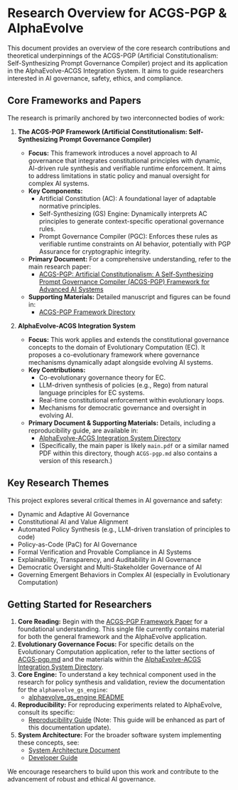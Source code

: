 # Research Overview for ACGS-PGP & AlphaEvolve

This document provides an overview of the core research contributions and theoretical underpinnings of the ACGS-PGP (Artificial Constitutionalism: Self-Synthesizing Prompt Governance Compiler) project and its application in the AlphaEvolve-ACGS Integration System. It aims to guide researchers interested in AI governance, safety, ethics, and compliance.

## Core Frameworks and Papers

The research is primarily anchored by two interconnected bodies of work:

1.  **The ACGS-PGP Framework (Artificial Constitutionalism: Self-Synthesizing Prompt Governance Compiler)**
    *   **Focus:** This framework introduces a novel approach to AI governance that integrates constitutional principles with dynamic, AI-driven rule synthesis and verifiable runtime enforcement. It aims to address limitations in static policy and manual oversight for complex AI systems.
    *   **Key Components:**
        *   Artificial Constitution (AC): A foundational layer of adaptable normative principles.
        *   Self-Synthesizing (GS) Engine: Dynamically interprets AC principles to generate context-specific operational governance rules.
        *   Prompt Governance Compiler (PGC): Enforces these rules as verifiable runtime constraints on AI behavior, potentially with PGP Assurance for cryptographic integrity.
    *   **Primary Document:** For a comprehensive understanding, refer to the main research paper:
        *   [ACGS-PGP: Artificial Constitutionalism: A Self-Synthesizing Prompt Governance Compiler (ACGS-PGP) Framework for Advanced AI Systems](../ACGS-pgp.md)
    *   **Supporting Materials:** Detailed manuscript and figures can be found in:
        *   [ACGS-PGP Framework Directory](../ACGS-PGP_Framework/)

2.  **AlphaEvolve-ACGS Integration System**
    *   **Focus:** This work applies and extends the constitutional governance concepts to the domain of Evolutionary Computation (EC). It proposes a co-evolutionary framework where governance mechanisms dynamically adapt alongside evolving AI systems.
    *   **Key Contributions:**
        *   Co-evolutionary governance theory for EC.
        *   LLM-driven synthesis of policies (e.g., Rego) from natural language principles for EC systems.
        *   Real-time constitutional enforcement within evolutionary loops.
        *   Mechanisms for democratic governance and oversight in evolving AI.
    *   **Primary Document & Supporting Materials:** Details, including a reproducibility guide, are available in:
        *   [AlphaEvolve-ACGS Integration System Directory](../AlphaEvolve-ACGS_Integration_System/)
        *   (Specifically, the main paper is likely `main.pdf` or a similar named PDF within this directory, though `ACGS-pgp.md` also contains a version of this research.)

## Key Research Themes

This project explores several critical themes in AI governance and safety:
*   Dynamic and Adaptive AI Governance
*   Constitutional AI and Value Alignment
*   Automated Policy Synthesis (e.g., LLM-driven translation of principles to code)
*   Policy-as-Code (PaC) for AI Governance
*   Formal Verification and Provable Compliance in AI Systems
*   Explainability, Transparency, and Auditability in AI Governance
*   Democratic Oversight and Multi-Stakeholder Governance of AI
*   Governing Emergent Behaviors in Complex AI (especially in Evolutionary Computation)

## Getting Started for Researchers

1.  **Core Reading:** Begin with the [ACGS-PGP Framework Paper](../ACGS-pgp.md) for a foundational understanding. This single file currently contains material for both the general framework and the AlphaEvolve application.
2.  **Evolutionary Governance Focus:** For specific details on the Evolutionary Computation application, refer to the latter sections of [ACGS-pgp.md](../ACGS-pgp.md) and the materials within the [AlphaEvolve-ACGS Integration System Directory](../AlphaEvolve-ACGS_Integration_System/).
3.  **Core Engine:** To understand a key technical component used in the research for policy synthesis and validation, review the documentation for the `alphaevolve_gs_engine`:
    *   [alphaevolve_gs_engine README](../integrations/alphaevolve-engine/README.md)
4.  **Reproducibility:** For reproducing experiments related to AlphaEvolve, consult its specific:
    *   [Reproducibility Guide](../AlphaEvolve-ACGS_Integration_System/reproducibility_guide.md) (Note: This guide will be enhanced as part of this documentation update).
5.  **System Architecture:** For the broader software system implementing these concepts, see:
    *   [System Architecture Document](./architecture.md)
    *   [Developer Guide](./developer_guide.md)

We encourage researchers to build upon this work and contribute to the advancement of robust and ethical AI governance.
